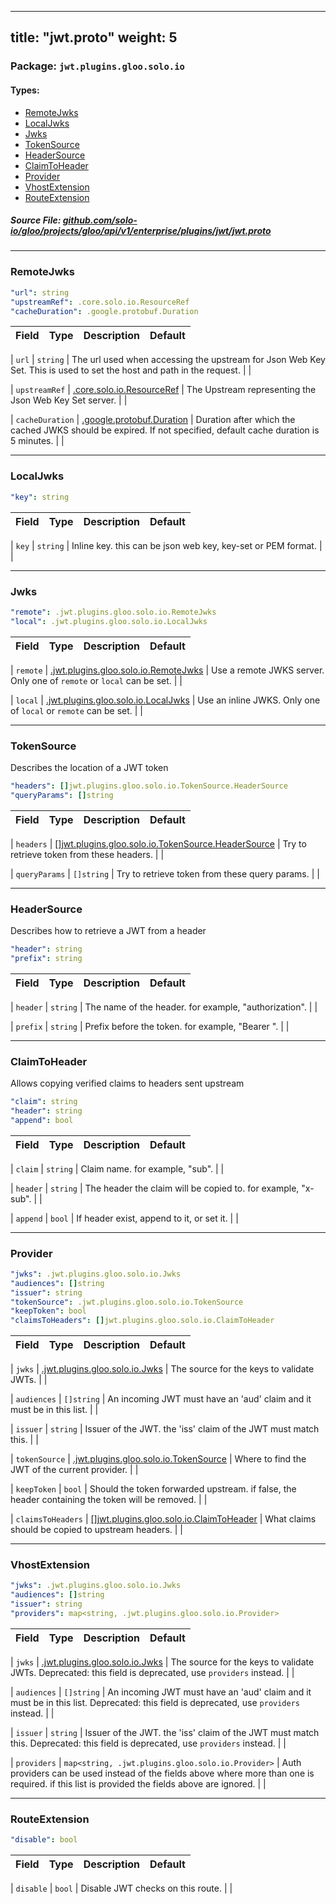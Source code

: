 
---
title: "jwt.proto"
weight: 5
---

<!-- Code generated by solo-kit. DO NOT EDIT. -->


### Package: `jwt.plugins.gloo.solo.io` 
#### Types:


- [RemoteJwks](#remotejwks)
- [LocalJwks](#localjwks)
- [Jwks](#jwks)
- [TokenSource](#tokensource)
- [HeaderSource](#headersource)
- [ClaimToHeader](#claimtoheader)
- [Provider](#provider)
- [VhostExtension](#vhostextension)
- [RouteExtension](#routeextension)
  



##### Source File: [github.com/solo-io/gloo/projects/gloo/api/v1/enterprise/plugins/jwt/jwt.proto](https://github.com/solo-io/gloo/blob/master/projects/gloo/api/v1/enterprise/plugins/jwt/jwt.proto)





---
### RemoteJwks



```yaml
"url": string
"upstreamRef": .core.solo.io.ResourceRef
"cacheDuration": .google.protobuf.Duration

```

| Field | Type | Description | Default |
| ----- | ---- | ----------- |----------- | 



| `url` | `string` |  The url used when accessing the upstream for Json Web Key Set. This is used to set the host and path in the request.  |  |



| `upstreamRef` | [.core.solo.io.ResourceRef](../../../../../../../../../solo-kit/api/v1/ref.proto.sk#resourceref) |  The Upstream representing the Json Web Key Set server.  |  |



| `cacheDuration` | [.google.protobuf.Duration](https://developers.google.com/protocol-buffers/docs/reference/csharp/class/google/protobuf/well-known-types/duration) |  Duration after which the cached JWKS should be expired. If not specified, default cache duration is 5 minutes.  |  |




---
### LocalJwks



```yaml
"key": string

```

| Field | Type | Description | Default |
| ----- | ---- | ----------- |----------- | 



| `key` | `string` |  Inline key. this can be json web key, key-set or PEM format.  |  |




---
### Jwks



```yaml
"remote": .jwt.plugins.gloo.solo.io.RemoteJwks
"local": .jwt.plugins.gloo.solo.io.LocalJwks

```

| Field | Type | Description | Default |
| ----- | ---- | ----------- |----------- | 



| `remote` | [.jwt.plugins.gloo.solo.io.RemoteJwks](../jwt.proto.sk#remotejwks) |  Use a remote JWKS server.  Only one of `remote` or `local` can be set. |  |



| `local` | [.jwt.plugins.gloo.solo.io.LocalJwks](../jwt.proto.sk#localjwks) |  Use an inline JWKS.  Only one of `local` or `remote` can be set. |  |




---
### TokenSource

 
Describes the location of a JWT token

```yaml
"headers": []jwt.plugins.gloo.solo.io.TokenSource.HeaderSource
"queryParams": []string

```

| Field | Type | Description | Default |
| ----- | ---- | ----------- |----------- | 



| `headers` | [[]jwt.plugins.gloo.solo.io.TokenSource.HeaderSource](../jwt.proto.sk#headersource) |  Try to retrieve token from these headers.  |  |



| `queryParams` | `[]string` |  Try to retrieve token from these query params.  |  |




---
### HeaderSource

 
Describes how to retrieve a JWT from a header

```yaml
"header": string
"prefix": string

```

| Field | Type | Description | Default |
| ----- | ---- | ----------- |----------- | 



| `header` | `string` |  The name of the header. for example, "authorization".  |  |



| `prefix` | `string` |  Prefix before the token. for example, "Bearer ".  |  |




---
### ClaimToHeader

 
Allows copying verified claims to headers sent upstream

```yaml
"claim": string
"header": string
"append": bool

```

| Field | Type | Description | Default |
| ----- | ---- | ----------- |----------- | 



| `claim` | `string` |  Claim name. for example, "sub".  |  |



| `header` | `string` |  The header the claim will be copied to. for example, "x-sub".  |  |



| `append` | `bool` |  If header exist, append to it, or set it.  |  |




---
### Provider



```yaml
"jwks": .jwt.plugins.gloo.solo.io.Jwks
"audiences": []string
"issuer": string
"tokenSource": .jwt.plugins.gloo.solo.io.TokenSource
"keepToken": bool
"claimsToHeaders": []jwt.plugins.gloo.solo.io.ClaimToHeader

```

| Field | Type | Description | Default |
| ----- | ---- | ----------- |----------- | 



| `jwks` | [.jwt.plugins.gloo.solo.io.Jwks](../jwt.proto.sk#jwks) |  The source for the keys to validate JWTs.  |  |



| `audiences` | `[]string` |  An incoming JWT must have an 'aud' claim and it must be in this list.  |  |



| `issuer` | `string` |  Issuer of the JWT. the 'iss' claim of the JWT must match this.  |  |



| `tokenSource` | [.jwt.plugins.gloo.solo.io.TokenSource](../jwt.proto.sk#tokensource) |  Where to find the JWT of the current provider.  |  |



| `keepToken` | `bool` |  Should the token forwarded upstream. if false, the header containing the token will be removed.  |  |



| `claimsToHeaders` | [[]jwt.plugins.gloo.solo.io.ClaimToHeader](../jwt.proto.sk#claimtoheader) |  What claims should be copied to upstream headers.  |  |




---
### VhostExtension



```yaml
"jwks": .jwt.plugins.gloo.solo.io.Jwks
"audiences": []string
"issuer": string
"providers": map<string, .jwt.plugins.gloo.solo.io.Provider>

```

| Field | Type | Description | Default |
| ----- | ---- | ----------- |----------- | 



| `jwks` | [.jwt.plugins.gloo.solo.io.Jwks](../jwt.proto.sk#jwks) |  The source for the keys to validate JWTs. Deprecated: this field is deprecated, use `providers` instead.  |  |



| `audiences` | `[]string` |  An incoming JWT must have an 'aud' claim and it must be in this list. Deprecated: this field is deprecated, use `providers` instead.  |  |



| `issuer` | `string` |  Issuer of the JWT. the 'iss' claim of the JWT must match this. Deprecated: this field is deprecated, use `providers` instead.  |  |



| `providers` | `map<string, .jwt.plugins.gloo.solo.io.Provider>` |  Auth providers can be used instead of the fields above where more than one is required. if this list is provided the fields above are ignored.  |  |




---
### RouteExtension



```yaml
"disable": bool

```

| Field | Type | Description | Default |
| ----- | ---- | ----------- |----------- | 



| `disable` | `bool` |  Disable JWT checks on this route.  |  |





<!-- Start of HubSpot Embed Code -->
<script type="text/javascript" id="hs-script-loader" async defer src="//js.hs-scripts.com/5130874.js"></script>
<!-- End of HubSpot Embed Code -->
